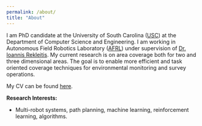 ```yaml
---
permalink: /about/
title: "About"
---
```


I am PhD candidate at the University of South Carolina ([USC](https://cse.sc.edu)) at the Department of Computer Science and Engineering. I am working in Autonomous Field Robotics Laboratory ([AFRL](http://afrl.cse.sc.edu/afrl/home/)) under supervision of [Dr. Ioannis Rekleitis](https://cse.sc.edu/~yiannisr/). My current research is on area coverage both for two and three dimensional areas. The goal is to enable more efficient and task oriented coverage techniques for environmental monitoring and survey operations.

My CV can be found [here](/assets/docs/cv_Sept_2019.pdf).

**Research Interests:**

* Multi-robot systems, path planning, machine learning, reinforcement learning, algorithms.
